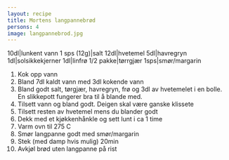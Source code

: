 ```yaml
---
layout: recipe
title: Mortens langpannebrød
persons: 4
image: langpannebrod.jpg
---
```


10dl|lunkent vann
1 sps (12g)|salt
12dl|hvetemel
5dl|havregryn
1dl|solsikkekjerner
1dl|linfrø
1/2 pakke|tørrgjær
1sps|smør/margarin

<!-- ad -->

1. Kok opp vann
2. Bland 7dl kaldt vann med 3dl kokende vann
3. Bland godt salt, tørgjær, havregryn, frø og 3dl av hvetemelet i en bolle. En slikkepott fungerer bra til å blande med.
4. Tilsett vann og bland godt. Deigen skal være ganske klissete
5. Tilsett resten av hvetemel mens du blander godt
6. Dekk med et kjøkkenhånkle og sett lunt i ca 1 time
7. Varm ovn til 275 C
8. Smør langpanne godt med smør/margarin
9. Stek (med damp hvis mulig) 20min
10. Avkjøl brød uten langpanne på rist
